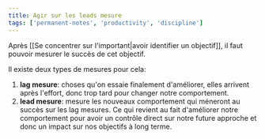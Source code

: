 ```yaml
---
title: Agir sur les leads mesure
tags: ['permanent-notes', 'productivity', 'discipline']
---
```


Après [[Se concentrer sur l'important|avoir identifier un objectif]], il faut pouvoir mesurer le succès de cet objectif.

Il existe deux types de mesures pour cela:
1. **lag mesure**: choses qu'on essaie finalement d'améliorer, elles arrivent après l'effort, donc trop tard pour changer notre comportement.
2. **lead mesure**: mesure les nouveaux comportement qui méneront au succès sur les lag mesures. Ce qui revient au fait d'améliorer notre comportement pour avoir un contrôle direct sur notre future approche et donc un impact sur nos objectifs à long terme. 